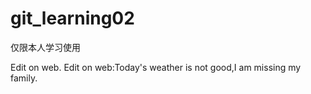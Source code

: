 # git_learning02
仅限本人学习使用

Edit on web.
Edit on web:Today's weather is not good,I am missing my family.
